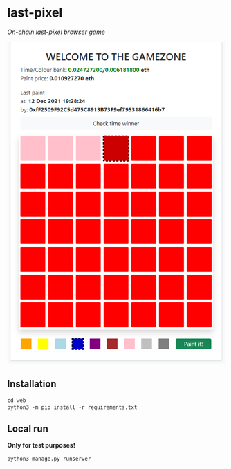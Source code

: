 # last-pixel
*On-chain last-pixel browser game*

![Screenshot](screenshot.png)

## Installation
```console
cd web
python3 -m pip install -r requirements.txt
```
## Local run
**Only for test purposes!**
```console
python3 manage.py runserver
```
